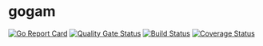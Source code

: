 # gogam
[![Go Report Card](https://goreportcard.com/badge/github.com/Kaibling/gogam)](https://goreportcard.com/report/github.com/Kaibling/gogam)
[![Quality Gate Status](https://sonarcloud.io/api/project_badges/measure?project=Kaibling_gogam&metric=alert_status)](https://sonarcloud.io/dashboard?id=Kaibling_gogam)
[![Build Status](https://travis-ci.org/Kaibling/gogam.svg?branch=master)](https://travis-ci.org/Kaibling/gogam)
[![Coverage Status](https://coveralls.io/repos/github/Kaibling/gogam/badge.svg?branch=master)](https://coveralls.io/github/Kaibling/gogam?branch=master)
